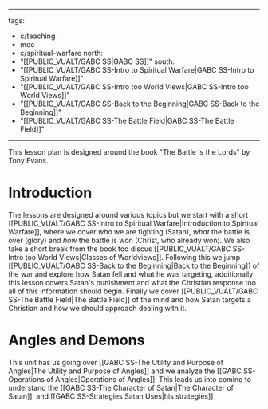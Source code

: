 
---
tags:
  - c/teaching
  - moc
  - c/spiritual-warfare
north:
  - "[[PUBLIC_VUALT/GABC SS|GABC SS]]"
south:
  - "[[PUBLIC_VUALT/GABC SS-Intro to Spiritual Warfare|GABC SS-Intro to Spiritual Warfare]]"
  - "[[PUBLIC_VUALT/GABC SS-Intro too World Views|GABC SS-Intro too World Views]]"
  - "[[PUBLIC_VUALT/GABC SS-Back to the Beginning|GABC SS-Back to the Beginning]]"
  - "[[PUBLIC_VUALT/GABC SS-The Battle Field|GABC SS-The Battle Field]]"
---
This lesson plan is designed around the book "The Battle is the Lords" by Tony Evans.

# Introduction
The lessons are designed around various topics but we start with a short [[PUBLIC_VUALT/GABC SS-Intro to Spiritual Warfare|Introduction to Spiritual Warfare]], where we cover *who* we are fighting (Satan), *what* the battle is over (glory) and *how* the battle is won (Christ, who already won). We also take a short break from the book too discus [[PUBLIC_VUALT/GABC SS-Intro too World Views|Classes of Worldviews]]. Following this we jump [[PUBLIC_VUALT/GABC SS-Back to the Beginning|Back to the Beginning]] of the war and explore how Satan fell and what he was targeting, additionally this lesson covers Satan's punishment and what the Christian response too all of this information should begin. Finally we cover [[PUBLIC_VUALT/GABC SS-The Battle Field|The Battle Field]] of the mind and how Satan targets a Christian and how we should approach dealing with it.

# Angles and Demons
This unit has us going over [[GABC SS-The Utility and Purpose of Angles|The Utility and Purpose of Angles]] and we analyze the [[GABC SS-Operations of Angles|Operations of Angles]]. This leads us into coming to understand the [[GABC SS-The Character of Satan|The Character of Satan]],  and [[GABC SS-Strategies Satan Uses|his strategies]]